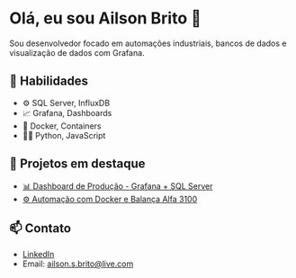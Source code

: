# Olá, eu sou Ailson Brito 👋

Sou desenvolvedor focado em automações industriais, bancos de dados e visualização de dados com Grafana.

## 🚀 Habilidades
- ⚙️ SQL Server, InfluxDB
- 📈 Grafana, Dashboards
- 🐳 Docker, Containers
- 👨‍💻 Python, JavaScript

## 💼 Projetos em destaque
- [📊 Dashboard de Produção - Grafana + SQL Server](https://github.com/ailsonbrito/dashboard-producao)
- [⚙️ Automação com Docker e Balança Alfa 3100](https://github.com/ailsonbrito/automacao-balanca)

## 📫 Contato
- [LinkedIn](https://www.linkedin.com/in/seu-usuario)
- Email: ailson.s.brito@live.com

